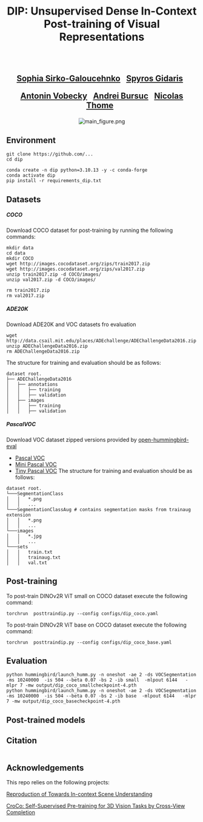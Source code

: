 <div align="center">
<h1>
DIP: Unsupervised Dense In-Context Post-training of Visual Representations
<br>
</h1>

<h2>
<!-- ICCV 2025 -->
<br>
<br>
<a href="https://scholar.google.com/citations?user=3ac3PQMAAAAJ&hl=fr">Sophia Sirko-Galoucehnko</a>&ensp;
<a href="https://scholar.google.com/citations?user=7atfg7EAAAAJ&hl=fr">Spyros Gidaris</a>&ensp;

<a href="https://vobecant.github.io/">Antonin Vobecky</a>&ensp;
<a href="https://abursuc.github.io/">Andrei Bursuc</a>&ensp;
<a href="https://thome.isir.upmc.fr">Nicolas Thome</a>&ensp;
</h2>


<!-- <p></p>
<a href="https://arxiv.org/abs/2406.02842v2"><img
src="https://img.shields.io/badge/arXiv-DiffCut-b31b1b.svg" height=25em></a>
<a href="https://diffcut-segmentation.github.io"><img 
src="https://img.shields.io/static/v1?label=Project&message=Website&color=green" height=25em></a> -->


![main_figure.png](./assets/main_figure.png)

</div>

## Environment
```
git clone https://github.com/...
cd dip 

conda create -n dip python=3.10.13 -y -c conda-forge
conda activate dip
pip install -r requirements_dip.txt
```

## Datasets 
##### COCO
Download COCO dataset for post-training by running the following commands:
```
mkdir data 
cd data 
mkdir COCO 
wget http://images.cocodataset.org/zips/train2017.zip
wget http://images.cocodataset.org/zips/val2017.zip
unzip train2017.zip -d COCO/images/
unzip val2017.zip -d COCO/images/

rm train2017.zip
rm val2017.zip

```

##### ADE20K
Download ADE20K and VOC datasets fro evaluation 

```
wget http://data.csail.mit.edu/places/ADEchallenge/ADEChallengeData2016.zip
unzip ADEChallengeData2016.zip
rm ADEChallengeData2016.zip
```
The structure for training and evaluation should be as follows:
```
dataset root.
├── ADEChallengeData2016
│   ├── annotations
│   │   ├── training
│   │   ├── validation
│   ├── images
│   │   ├── training
│   │   ├── validation
```

##### PascalVOC
Download VOC dataset zipped versions provided by [open-hummingbird-eval](https://github.com/vpariza/open-hummingbird-eval/)
* [Pascal VOC](https://1drv.ms/u/s!AnBBK4_o1T9MbXrxhV7BpGdS8tk?e=P7G6F0)
* [Mini Pascal VOC](https://1drv.ms/u/c/67fac29a77adbae6/EXkWjXPBLmNIgqI1G8yZzBYB_11wyXI-_8u0pyERgib8fA?e=qle36E)
* [Tiny Pascal VOC](https://1drv.ms/u/c/67fac29a77adbae6/EbGBdN6Z9LNEt3-3FveU344BnlECl_cwueg8-getyattqA?e=HPrVa1)
The structure for training and evaluation should be as follows:
```
dataset root.
└───SegmentationClass
│   │   *.png
│   │   ...
└───SegmentationClassAug # contains segmentation masks from trainaug extension 
│   │   *.png
│   │   ...
└───images
│   │   *.jpg
│   │   ...
└───sets
│   │   train.txt
│   │   trainaug.txt
│   │   val.txt
```
## Post-training

To post-train DINOv2R ViT small on COCO dataset execute the following command:

```
torchrun  posttraindip.py --config configs/dip_coco.yaml
```

To post-train DINOv2R ViT base on COCO dataset execute the following command:

```
torchrun  posttraindip.py --config configs/dip_coco_base.yaml
```


## Evaluation
```
python hummingbird/launch_humm.py -n oneshot -ae 2 -ds VOCSegmentation  -ms 10240000  -is 504 --beta 0.07 -bs 2 -ib small  -mlpout 6144   -mlpr 7 -mw output/dip_coco_smallcheckpoint-4.pth
python hummingbird/launch_humm.py -n oneshot -ae 2 -ds VOCSegmentation  -ms 10240000  -is 504 --beta 0.07 -bs 2 -ib base  -mlpout 6144   -mlpr 7 -mw output/dip_coco_basecheckpoint-4.pth

```

## Post-trained models 


## Citation
```

```

## Acknowledgements
This repo relies on the following projects:

[Reproduction of Towards In-context Scene Understanding](https://github.com/vpariza/open-hummingbird-eval/)

[CroCo: Self-Supervised Pre-training for 3D Vision Tasks by Cross-View Completion](https://github.com/naver/croco)



